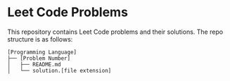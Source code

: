 # Leet Code Problems
This repository contains Leet Code problems and their solutions.
The repo structure is as follows:
```
[Programming Language]
├── [Problem Number]
│   ├── README.md
│   └── solution.[file extension]
```
